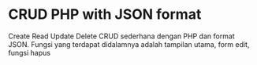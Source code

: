 # CRUD PHP with JSON format
Create Read Update Delete CRUD sederhana dengan PHP dan format JSON.
Fungsi yang terdapat didalamnya adalah tampilan utama, form edit, fungsi hapus
